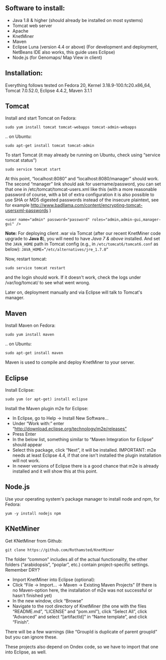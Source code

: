 Software to install:
-----------------------

* Java 1.8 & higher (should already be installed on most systems)  
* Tomcat web server  
* Apache
* KnetMiner  
* Maven  
* Eclipse Luna (version 4.4 or above) (For development and deployment, NetBeans IDE also works, this guide uses Eclipse)
* Node.js (for Genomaps/ Map View in client)

Installation:
--------------

Everything follows tested on Fedora 20, Kernel 3.18.9-100.fc20.x86_64, Tomcat 7.0.52.0, Eclipse 4.4.2, Maven 3.1.1

Tomcat
---------

Install and start Tomcat on Fedora:

    sudo yum install tomcat tomcat-webapps tomcat-admin-webapps

.. on Ubuntu:

    sudo apt-get install tomcat tomcat-admin

To start Tomcat (it may already be running on Ubuntu, check using “service tomcat status”)

    sudo service tomcat start

At this point, “localhost:8080” and “localhost:8080/manager” should work. The second “manager” link should ask for username/password, you can set that one in /etc/tomcat/tomcat-users.xml like this (with a more reasonable password of course, with a bit of extra configuration it is also possible to use SHA or MD5 digested passwords instead of the insecure plaintext, see for example http://www.badllama.com/content/encrypting-tomcat-usersxml-passwords )

    <user name="admin" password="password" roles="admin,admin-gui,manager-gui" />

**Note:** For deploying client .war via Tomcat (after our recent KnetMiner code upgrade to **Java 8**), you will need to have _Java 7 & above_ installed. And set the `JAVA_HOME` path in Tomcat config (e.g., in `/etc/tomcat6/tomcat6.conf` as below):
`JAVA_HOME=”/etc/alternatives/jre_1.7.0”`

Now, restart tomcat:

    sudo service tomcat restart

and the login should work. If it doesn't work, check the logs under /var/log/tomcat/ to see what went wrong.

Later on, deployment manually and via Eclipse will talk to Tomcat's manager.

Maven
--------

Install Maven on Fedora:

    sudo yum install maven

.. on Ubuntu:

    sudo apt-get install maven

Maven is used to compile and deploy KnetMiner to your server.

Eclipse
---------

Install Eclipse:

    sudo yum (or apt-get) install eclipse

Install the Maven plugin m2e for Eclipse:  
* In Eclipse, go to Help → Install New Software...  
* Under “Work with:” enter “http://download.eclipse.org/technology/m2e/releases”  
* Press Enter  
* In the below list, something similar to “Maven Integration for Eclipse” should appear  
* Select this package, click “Next”, it will be installed. IMPORTANT: m2e needs at least Eclipse 4.4, if that one isn't installed the plugin installation will not work.  
* In newer versions of Eclipse there is a good chance that m2e is already installed and it will show this at this point.

Node.js
------------------

Use your operating system's package manager to install node and npm, for Fedora:

    yum -y install nodejs npm

KNetMiner
------------------

Get KNetMiner from Github:

    git clone https://github.com/Rothamsted/KnetMiner

The folder “common” includes all of the actual functionality, the other folders (“arabidopsis”, “poplar”, etc.) contain project-specific settings. Remember DRY?

* Import KnetMiner into Eclipse (optional):  
* Click “File → Import... → Maven → Existing Maven Projects” (If there is no Maven-option here, the 
installation of m2e was not successful or hasn't finished yet)  
* In the new window, click “Browse”  
* Navigate to the root directory of KnetMiner (the one with the files “README.md”, “LICENSE” and “pom.xml”), click “Select All”, click “Advanced” and select “[artifactId]” in “Name template”, and click “Finish”.  

There will be a few warnings (like “GroupId is duplicate of parent groupId” but you can ignore these.

These projects also depend on Ondex code, so we have to import that one into Eclipse, as well. 
